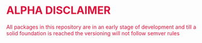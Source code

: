 # <div style="color: crimson;">ALPHA DISCLAIMER</div>

<div style="color: crimson;">
All packages in this repository are in an early stage of development and till a solid foundation  
is reached the versioning will not follow semver rules
</div>
